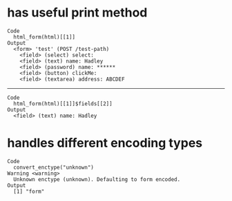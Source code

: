 # has useful print method

    Code
      html_form(html)[[1]]
    Output
      <form> 'test' (POST /test-path)
        <field> (select) select: 
        <field> (text) name: Hadley
        <field> (password) name: ******
        <field> (button) clickMe: 
        <field> (textarea) address: ABCDEF

---

    Code
      html_form(html)[[1]]$fields[[2]]
    Output
      <field> (text) name: Hadley

# handles different encoding types

    Code
      convert_enctype("unknown")
    Warning <warning>
      Unknown enctype (unknown). Defaulting to form encoded.
    Output
      [1] "form"

